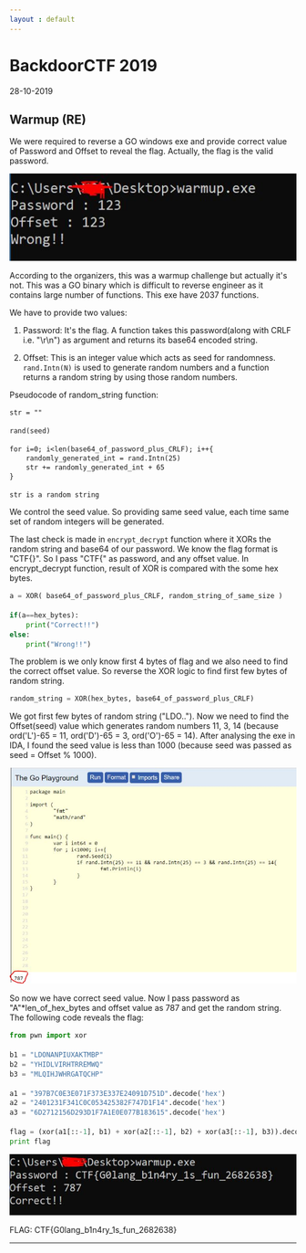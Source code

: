 ```yaml
---
layout : default
---
```


# BackdoorCTF 2019
28-10-2019

## Warmup (RE)

We were required to reverse a GO windows exe and provide correct value of Password and Offset to reveal the flag. Actually, the flag is the valid password.

![Branching](https://raw.githubusercontent.com/r0hanSH/r0hanSH.github.io/master/images/backdoorctf/init.JPG)

According to the organizers, this was a warmup challenge but actually it's not. This was a GO binary which is difficult to reverse engineer as it contains large number of functions. This exe have 2037 functions.

We have to provide two values:

1. Password: It's the flag. A function takes this password(along with CRLF i.e. "\r\n") as argument and returns its base64 encoded string.

2. Offset: This is an integer value which acts as seed for randomness. ```rand.Intn(N)``` is used to generate random numbers and a function returns a random string by using those random numbers.

Pseudocode of random_string function:

```
str = ""

rand(seed)

for i=0; i<len(base64_of_password_plus_CRLF); i++{
	randomly_generated_int = rand.Intn(25)
	str += randomly_generated_int + 65
}

str is a random string
```

We control the seed value. So providing same seed value, each time same set of random integers will be generated. 

The last check is made in ```encrypt_decrypt``` function where it XORs the random string and base64 of our password. We know the flag format is "CTF{}". So I pass "CTF{" as password, and any offset value. In encrypt_decrypt function, result of XOR is compared with the some hex bytes. 

```py
a = XOR( base64_of_password_plus_CRLF, random_string_of_same_size )

if(a==hex_bytes):
	print("Correct!!")
else:
	print("Wrong!!")

```

The problem is we only know first 4 bytes of flag and we also need to find the correct offset value. So reverse the XOR logic to find first few bytes of random string.

```py
random_string = XOR(hex_bytes, base64_of_password_plus_CRLF)
```

We got first few bytes of random string ("LDO.."). Now we need to find the Offset(seed) value which generates random numbers 11, 3, 14 (because ord('L')-65 = 11, ord('D')-65 = 3, ord('O')-65 = 14). After analysing the exe in IDA, I found the seed value is less than 1000 (because seed was passed as seed = Offset % 1000).

![Branching](https://raw.githubusercontent.com/r0hanSH/r0hanSH.github.io/master/images/backdoorctf/seed.JPG)

So now we have correct seed value. Now I pass password as "A"\*len_of_hex_bytes and offset value as 787 and get the random string. The following code reveals the flag:

```py
from pwn import xor

b1 = "LDONANPIUXAKTMBP"
b2 = "YHIDLVIRHTRREMWQ"
b3 = "MLQIHJWHRGATQCHP"

a1 = "397B7C0E3E071F373E337E24091D751D".decode('hex')
a2 = "2401231F341C0C053425382F747D1F14".decode('hex')
a3 = "6D2712156D293D1F7A1E0E077B183615".decode('hex')

flag = (xor(a1[::-1], b1) + xor(a2[::-1], b2) + xor(a3[::-1], b3)).decode('base64')
print flag
```

![Branching](https://raw.githubusercontent.com/r0hanSH/r0hanSH.github.io/master/images/backdoorctf/flag.JPG)


FLAG: CTF{G0lang_b1n4ry_1s_fun_2682638}

---
